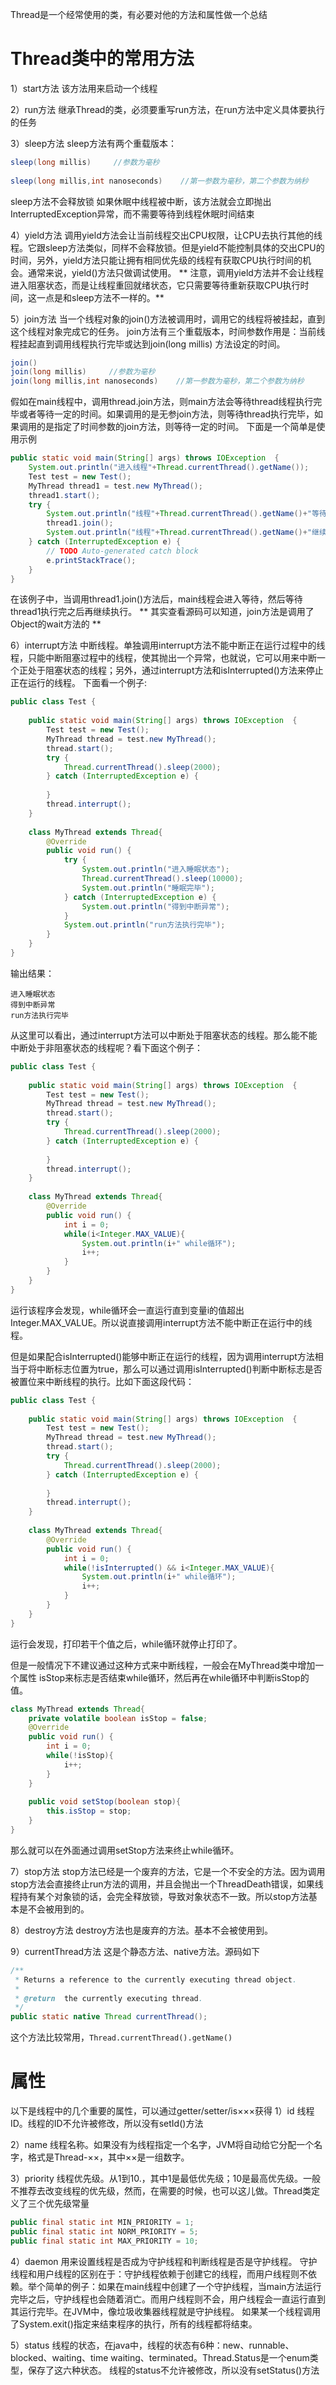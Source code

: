 Thread是一个经常使用的类，有必要对他的方法和属性做一个总结

# Thread类中的常用方法

1）start方法
该方法用来启动一个线程

2）run方法
继承Thread的类，必须要重写run方法，在run方法中定义具体要执行的任务

3）sleep方法
sleep方法有两个重载版本：
```java 
sleep(long millis)     //参数为毫秒
 
sleep(long millis,int nanoseconds)    //第一参数为毫秒，第二个参数为纳秒
```
sleep方法不会释放锁
如果休眠中线程被中断，该方法就会立即抛出InterruptedException异常，而不需要等待到线程休眠时间结束

4）yield方法
调用yield方法会让当前线程交出CPU权限，让CPU去执行其他的线程。它跟sleep方法类似，同样不会释放锁。但是yield不能控制具体的交出CPU的时间，另外，yield方法只能让拥有相同优先级的线程有获取CPU执行时间的机会。通常来说，yield()方法只做调试使用。
** 注意，调用yield方法并不会让线程进入阻塞状态，而是让线程重回就绪状态，它只需要等待重新获取CPU执行时间，这一点是和sleep方法不一样的。**

5）join方法
当一个线程对象的join()方法被调用时，调用它的线程将被挂起，直到这个线程对象完成它的任务。
join方法有三个重载版本，时间参数作用是：当前线程挂起直到调用线程执行完毕或达到join(long millis) 方法设定的时间。
```java
join()
join(long millis)     //参数为毫秒
join(long millis,int nanoseconds)    //第一参数为毫秒，第二个参数为纳秒
```
假如在main线程中，调用thread.join方法，则main方法会等待thread线程执行完毕或者等待一定的时间。如果调用的是无参join方法，则等待thread执行完毕，如果调用的是指定了时间参数的join方法，则等待一定的时间。
下面是一个简单是使用示例
```java
public static void main(String[] args) throws IOException  {
	System.out.println("进入线程"+Thread.currentThread().getName());
	Test test = new Test();
	MyThread thread1 = test.new MyThread();
	thread1.start();
	try {
		System.out.println("线程"+Thread.currentThread().getName()+"等待");
		thread1.join();
		System.out.println("线程"+Thread.currentThread().getName()+"继续执行");
	} catch (InterruptedException e) {
		// TODO Auto-generated catch block
		e.printStackTrace();
	}
} 
```
在该例子中，当调用thread1.join()方法后，main线程会进入等待，然后等待thread1执行完之后再继续执行。
** 其实查看源码可以知道，join方法是调用了Object的wait方法的 **

6）interrupt方法
中断线程。单独调用interrupt方法不能中断正在运行过程中的线程，只能中断阻塞过程中的线程，使其抛出一个异常，也就说，它可以用来中断一个正处于阻塞状态的线程；另外，通过interrupt方法和isInterrupted()方法来停止正在运行的线程。
下面看一个例子:
```java
public class Test {
     
    public static void main(String[] args) throws IOException  {
        Test test = new Test();
        MyThread thread = test.new MyThread();
        thread.start();
        try {
            Thread.currentThread().sleep(2000);
        } catch (InterruptedException e) {
             
        }
        thread.interrupt();
    } 
     
    class MyThread extends Thread{
        @Override
        public void run() {
            try {
                System.out.println("进入睡眠状态");
                Thread.currentThread().sleep(10000);
                System.out.println("睡眠完毕");
            } catch (InterruptedException e) {
                System.out.println("得到中断异常");
            }
            System.out.println("run方法执行完毕");
        }
    }
}
```
输出结果：
```
进入睡眠状态
得到中断异常
run方法执行完毕
```
从这里可以看出，通过interrupt方法可以中断处于阻塞状态的线程。那么能不能中断处于非阻塞状态的线程呢？看下面这个例子：
```java
public class Test {
     
    public static void main(String[] args) throws IOException  {
        Test test = new Test();
        MyThread thread = test.new MyThread();
        thread.start();
        try {
            Thread.currentThread().sleep(2000);
        } catch (InterruptedException e) {
             
        }
        thread.interrupt();
    } 
     
    class MyThread extends Thread{
        @Override
        public void run() {
            int i = 0;
            while(i<Integer.MAX_VALUE){
                System.out.println(i+" while循环");
                i++;
            }
        }
    }
}
```
运行该程序会发现，while循环会一直运行直到变量i的值超出Integer.MAX_VALUE。所以说直接调用interrupt方法不能中断正在运行中的线程。

但是如果配合isInterrupted()能够中断正在运行的线程，因为调用interrupt方法相当于将中断标志位置为true，那么可以通过调用isInterrupted()判断中断标志是否被置位来中断线程的执行。比如下面这段代码：
```java
public class Test {
     
    public static void main(String[] args) throws IOException  {
        Test test = new Test();
        MyThread thread = test.new MyThread();
        thread.start();
        try {
            Thread.currentThread().sleep(2000);
        } catch (InterruptedException e) {
             
        }
        thread.interrupt();
    } 
     
    class MyThread extends Thread{
        @Override
        public void run() {
            int i = 0;
            while(!isInterrupted() && i<Integer.MAX_VALUE){
                System.out.println(i+" while循环");
                i++;
            }
        }
    }
}
```
运行会发现，打印若干个值之后，while循环就停止打印了。

但是一般情况下不建议通过这种方式来中断线程，一般会在MyThread类中增加一个属性 isStop来标志是否结束while循环，然后再在while循环中判断isStop的值。
```java
class MyThread extends Thread{
	private volatile boolean isStop = false;
	@Override
	public void run() {
		int i = 0;
		while(!isStop){
			i++;
		}
	}
	 
	public void setStop(boolean stop){
		this.isStop = stop;
	}
}
```
那么就可以在外面通过调用setStop方法来终止while循环。

7）stop方法
stop方法已经是一个废弃的方法，它是一个不安全的方法。因为调用stop方法会直接终止run方法的调用，并且会抛出一个ThreadDeath错误，如果线程持有某个对象锁的话，会完全释放锁，导致对象状态不一致。所以stop方法基本是不会被用到的。

8）destroy方法
destroy方法也是废弃的方法。基本不会被使用到。

9）currentThread方法
这是个静态方法、native方法。源码如下
```java
/**
 * Returns a reference to the currently executing thread object.
 *
 * @return  the currently executing thread.
 */
public static native Thread currentThread();
```
这个方法比较常用，`Thread.currentThread().getName()`

# 属性
以下是线程中的几个重要的属性，可以通过getter/setter/is×××获得
1）id
线程ID。线程的ID不允许被修改，所以没有setId()方法

2）name
线程名称。如果没有为线程指定一个名字，JVM将自动给它分配一个名字，格式是Thread-××，其中××是一组数字。

3）priority
线程优先级。从1到10.，其中1是最低优先级；10是最高优先级。一般不推荐去改变线程的优先级，然而，在需要的时候，也可以这儿做。Thread类定义了三个优先级常量
```java
public final static int MIN_PRIORITY = 1;
public final static int NORM_PRIORITY = 5;
public final static int MAX_PRIORITY = 10;
```

4）daemon
用来设置线程是否成为守护线程和判断线程是否是守护线程。
守护线程和用户线程的区别在于：守护线程依赖于创建它的线程，而用户线程则不依赖。举个简单的例子：如果在main线程中创建了一个守护线程，当main方法运行完毕之后，守护线程也会随着消亡。而用户线程则不会，用户线程会一直运行直到其运行完毕。在JVM中，像垃圾收集器线程就是守护线程。
如果某一个线程调用了System.exit()指定来结束程序的执行，所有的线程都将结束。

5）status
线程的状态，在java中，线程的状态有6种：new、runnable、blocked、waiting、time waiting、terminated。Thread.Status是一个enum类型，保存了这六种状态。
线程的status不允许被修改，所以没有setStatus()方法


